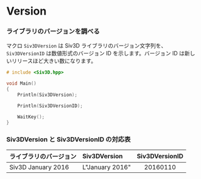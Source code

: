 ﻿# Version

### ライブラリのバージョンを調べる  
マクロ `Siv3DVersion` は Siv3D ライブラリのバージョン文字列を、`Siv3DVersionID` は数値形式のバージョン ID を示します。バージョン ID は新しいリリースほど大きい数になります。

```cpp
# include <Siv3D.hpp>

void Main()
{
	Println(Siv3DVersion);

	Println(Siv3DVersionID);

	WaitKey();
}
```

### Siv3DVersion と Siv3DVersionID の対応表

| ライブラリのバージョン | Siv3DVersion | Siv3DVersionID |
|:-------------|:-------------|:-----:|
| Siv3D January 2016             | L"January 2016" | 20160110 |
